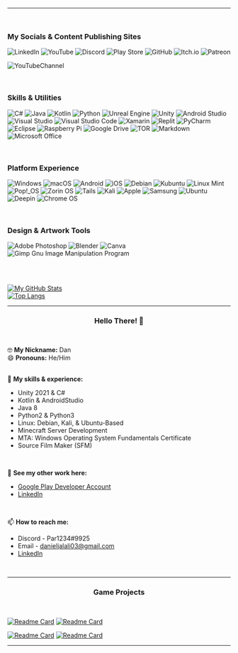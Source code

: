 ---------------------------------------------------------------------

<br>

### My Socials & Content Publishing Sites

![LinkedIn](https://img.shields.io/badge/linkedin-%230077B5.svg?style=for-the-badge&logo=linkedin&logoColor=white) ![YouTube](https://img.shields.io/badge/YouTube-%23FF0000.svg?style=for-the-badge&logo=YouTube&logoColor=white) ![Discord](https://img.shields.io/badge/%3CServer%3E-%237289DA.svg?style=for-the-badge&logo=discord&logoColor=white) ![Play Store](https://img.shields.io/badge/Google_Play-414141?style=for-the-badge&logo=google-play&logoColor=white) ![GitHub](https://img.shields.io/badge/github-%23121011.svg?style=for-the-badge&logo=github&logoColor=white) ![Itch.io](https://img.shields.io/badge/Itch-%23FF0B34.svg?style=for-the-badge&logo=Itch.io&logoColor=white) ![Patreon](https://img.shields.io/badge/Patreon-F96854?style=for-the-badge&logo=patreon&logoColor=white?url=www.google.com)  

![YouTubeChannel](https://img.shields.io/youtube/channel/views/UCdoYOoWANevwMCS6knggMdA?label=YouTube%20Channel%20Views&style=flat-square)

<br>

### Skills & Utilities

![C#](https://img.shields.io/badge/c%23-%23239120.svg?style=for-the-badge&logo=c-sharp&logoColor=white) ![Java](https://img.shields.io/badge/java-%23ED8B00.svg?style=for-the-badge&logo=java&logoColor=white) ![Kotlin](https://img.shields.io/badge/kotlin-%230095D5.svg?style=for-the-badge&logo=kotlin&logoColor=white) ![Python](https://img.shields.io/badge/python-3670A0?style=for-the-badge&logo=python&logoColor=ffdd54) ![Unreal Engine](https://img.shields.io/badge/unrealengine-%23313131.svg?style=for-the-badge&logo=unrealengine&logoColor=white) ![Unity](https://img.shields.io/badge/unity-%23000000.svg?style=for-the-badge&logo=unity&logoColor=white) ![Android Studio](https://img.shields.io/badge/Android%20Studio-3DDC84.svg?style=for-the-badge&logo=android-studio&logoColor=white) ![Visual Studio](https://img.shields.io/badge/Visual%20Studio-5C2D91.svg?style=for-the-badge&logo=visual-studio&logoColor=white) ![Visual Studio Code](https://img.shields.io/badge/Visual%20Studio%20Code-0078d7.svg?style=for-the-badge&logo=visual-studio-code&logoColor=white) ![Xamarin](https://img.shields.io/badge/Xamarin-3199DC?style=for-the-badge&logo=xamarin&logoColor=white) ![Replit](https://img.shields.io/badge/Replit-DD1200?style=for-the-badge&logo=Replit&logoColor=white) ![PyCharm](https://img.shields.io/badge/pycharm-143?style=for-the-badge&logo=pycharm&logoColor=black&color=black&labelColor=green) ![Eclipse](https://img.shields.io/badge/Eclipse-FE7A16.svg?style=for-the-badge&logo=Eclipse&logoColor=white) ![Raspberry Pi](https://img.shields.io/badge/-RaspberryPi-C51A4A?style=for-the-badge&logo=Raspberry-Pi) ![Google Drive](https://img.shields.io/badge/Google%20Drive-4285F4?style=for-the-badge&logo=googledrive&logoColor=white) ![TOR](https://img.shields.io/badge/tor-%237E4798.svg?style=for-the-badge&logo=tor-project&logoColor=white) ![Markdown](https://img.shields.io/badge/markdown-%23000000.svg?style=for-the-badge&logo=markdown&logoColor=white) ![Microsoft Office](https://img.shields.io/badge/Microsoft_Office-D83B01?style=for-the-badge&logo=microsoft-office&logoColor=white)

<br>

### Platform Experience 

![Windows](https://img.shields.io/badge/Windows-0078D6?style=for-the-badge&logo=windows&logoColor=white) ![macOS](https://img.shields.io/badge/mac%20os-000000?style=for-the-badge&logo=macos&logoColor=F0F0F0) ![Android](https://img.shields.io/badge/Android-3DDC84?style=for-the-badge&logo=android&logoColor=white) ![iOS](https://img.shields.io/badge/iOS-000000?style=for-the-badge&logo=ios&logoColor=white) ![Debian](https://img.shields.io/badge/Debian-D70A53?style=for-the-badge&logo=debian&logoColor=white) ![Kubuntu](https://img.shields.io/badge/-KUbuntu-%230079C1?style=for-the-badge&logo=kubuntu&logoColor=white) ![Linux Mint](https://img.shields.io/badge/Linux%20Mint-87CF3E?style=for-the-badge&logo=Linux%20Mint&logoColor=white) ![Pop!\_OS](https://img.shields.io/badge/Pop!_OS-48B9C7?style=for-the-badge&logo=Pop!_OS&logoColor=white) ![Zorin OS](https://img.shields.io/badge/-Zorin%20OS-%2310AAEB?style=for-the-badge&logo=zorin&logoColor=white) ![Tails](https://img.shields.io/badge/Tails%20-56347C?&style=for-the-badge&logo=tails&logoColor=white) ![Kali](https://img.shields.io/badge/Kali-268BEE?style=for-the-badge&logo=kalilinux&logoColor=white) ![Apple](https://img.shields.io/badge/Apple-%23000000.svg?style=for-the-badge&logo=apple&logoColor=white) ![Samsung](https://img.shields.io/badge/Samsung-%231428A0.svg?style=for-the-badge&logo=samsung&logoColor=white) ![Ubuntu](https://img.shields.io/badge/Ubuntu-E95420?style=for-the-badge&logo=ubuntu&logoColor=white) ![Deepin](https://img.shields.io/badge/Deepin-007CFF?style=for-the-badge&logo=deepin&logoColor=white) ![Chrome OS](https://img.shields.io/badge/chrome%20os-3d89fc?style=for-the-badge&logo=google%20chrome&logoColor=white) 

<br>

### Design & Artwork Tools

![Adobe Photoshop](https://img.shields.io/badge/adobe%20photoshop-%2331A8FF.svg?style=for-the-badge&logo=adobe%20photoshop&logoColor=white) ![Blender](https://img.shields.io/badge/blender-%23F5792A.svg?style=for-the-badge&logo=blender&logoColor=white) ![Canva](https://img.shields.io/badge/Canva-%2300C4CC.svg?style=for-the-badge&logo=Canva&logoColor=white) ![Gimp Gnu Image Manipulation Program](https://img.shields.io/badge/Gimp-657D8B?style=for-the-badge&logo=gimp&logoColor=FFFFFF)

<br><br>

[![My GitHub Stats](https://github-readme-stats.vercel.app/api/?username=lin8x&theme=github_dark&showicons=true)]()<br>
[![Top Langs](https://github-readme-stats.vercel.app/api/top-langs/?username=lin8x&layout=compact&theme=github_dark)]()

---------------------------------------------------------------------

 

### <p align="center"> Hello There! 👋 </p>
<br>

🤓 **My Nickname:** Dan<br>
😄 **Pronouns:** He/Him
<br><br>

💪 **My skills & experience:**<br>
- Unity 2021 & C#<br>
- Kotlin & AndroidStudio<br>
- Java 8<br>
- Python2 & Python3<br>
- Linux: Debian, Kali, & Ubuntu-Based<br>
- Minecraft Server Development<br>
- MTA: Windows Operating System Fundamentals Certificate<br>
- Source Film Maker (SFM)
<br>

🚀 **See my other work here:**
- [Google Play Developer Account](https://play.google.com/store/apps/dev?id=8958295701395205219)
- [LinkedIn](https://www.linkedin.com/in/daniel-jalali-668266221/)
<br>

📫 **How to reach me:**<br>
- Discord - Par1234#9925<br>
- Email - danieljalali03@gmail.com<br>
- [LinkedIn](https://www.linkedin.com/in/daniel-jalali-668266221/)
<br>

---------------------------------------------------------------------

### <p align="center"> Game Projects </p>
<br>

[![Readme Card](https://github-readme-stats.vercel.app/api/pin/?username=lin8x&theme=github_dark&repo=unrealproject-firstproject)](https://github.com/Lin8x/unrealproject-firstproject) [![Readme Card](https://github-readme-stats.vercel.app/api/pin/?username=lin8x&theme=github_dark&repo=SparkDev2022-GameDev3D)](https://github.com/Lin8x/SparkDev2022-GameDev3D) 

[![Readme Card](https://github-readme-stats.vercel.app/api/pin/?username=lin8x&theme=github_dark&repo=releasedaccidents)](https://github.com/Lin8x/releasedaccidents) [![Readme Card](https://github-readme-stats.vercel.app/api/pin/?username=lin8x&theme=github_dark&repo=TheGap)](https://github.com/Lin8x/TheGap)

---------------------------------------------------------------------
